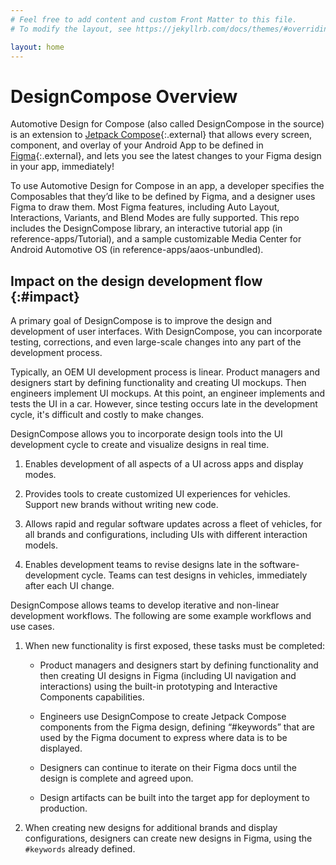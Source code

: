 ```yaml
---
# Feel free to add content and custom Front Matter to this file.
# To modify the layout, see https://jekyllrb.com/docs/themes/#overriding-theme-defaults

layout: home
---
```


# DesignCompose Overview

Automotive Design for Compose (also called DesignCompose in the source) is an
extension to [Jetpack
Compose](https://developer.android.com/jetpack/compose){:.external} that allows
every screen, component, and overlay of your Android App to be defined in
[Figma](https://www.figma.com){:.external}, and lets you see the latest changes
to your Figma design in your app, immediately!

To use Automotive Design for Compose in an app, a developer specifies the
Composables that they’d like to be defined by Figma, and a designer uses Figma
to draw them. Most Figma features, including Auto Layout, Interactions,
Variants, and Blend Modes are fully supported. This repo includes the
DesignCompose library, an interactive tutorial app (in reference-apps/Tutorial),
and a sample customizable Media Center for Android Automotive OS (in
reference-apps/aaos-unbundled).

## Impact on the design development flow {:#impact}

A primary goal of DesignCompose is to improve the design and development of user
interfaces. With DesignCompose, you can incorporate testing, corrections, and
even large-scale changes into any part of the development process.

Typically, an OEM UI development process is linear. Product managers and
designers start by defining functionality and creating UI mockups. Then
engineers implement UI mockups. At this point, an engineer implements and tests
the UI in a car. However, since testing occurs late in the development cycle,
it's difficult and costly to make changes.

DesignCompose allows you to incorporate design tools into the UI development
cycle to create and visualize designs in real time.

1.  Enables development of all aspects of a UI across apps and display modes.

1.  Provides tools to create customized UI experiences for vehicles. Support new
    brands without writing new code.

1.  Allows rapid and regular software updates across a fleet of vehicles, for
    all brands and configurations, including UIs with different interaction
    models.

1.  Enables development teams to revise designs late in the software-development
    cycle. Teams can test designs in vehicles, immediately after each UI change.

DesignCompose allows teams to develop iterative and non-linear development
workflows. The following are some example workflows and use cases.

1.  When new functionality is first exposed, these tasks must be completed:

    *   Product managers and designers start by defining functionality and then
    creating UI designs in Figma (including UI navigation and interactions)
        using the built-in prototyping and Interactive Components capabilities.

    *   Engineers use DesignCompose to create Jetpack Compose components from
        the Figma design, defining “#keywords” that are used by the Figma
        document to express where data is to be displayed.

    *   Designers can continue to iterate on their Figma docs until the design
        is complete and agreed upon.

    *   Design artifacts can be built into the target app for deployment to
        production.

1.  When creating new designs for additional brands and display configurations,
    designers can create new designs in Figma, using the `#keywords` already
    defined.
